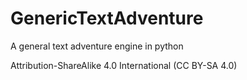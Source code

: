 # GenericTextAdventure
A general text adventure engine in python

Attribution-ShareAlike 4.0 International (CC BY-SA 4.0)
